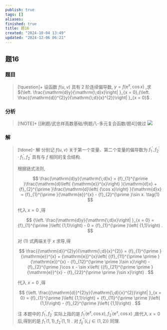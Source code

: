 ```yaml
---
publish: true
tags: []
aliases: 
finished: true
title: 题16
created: "2024-10-04 13:49"
updated: "2024-12-06 06:21"
---
```

## 题16
### 题目
> [!question]+
> 设函数 $f\left( {u, v}\right)$ 具有 2 阶连续偏导数, $y = f\left( {{\mathrm{e}}^{x},\cos x}\right)$ ,求 ${\left. \frac{\mathrm{d}y}{\mathrm{\;d}x}\right| }_{x = 0},{\left. \frac{{\mathrm{d}}^{2}y}{\mathrm{\;d}{x}^{2}}\right| }_{x = 0}$ .
### 分析
> [!NOTE]+
> [[刷题/武忠祥高数基础/例题八-多元复合函数/题4]]做过
> ![](https://img.hwenyi.live/202412061418422.webp)
### 解
> [!done]-
> 解 分别记 $f\left( {u, v}\right)$ 关于第一个变量、第二个变量的偏导数为 ${f}_{1}^{\prime },{f}_{2}^{\prime } \cdot {f}_{1}^{\prime },{f}_{2}^{\prime }$ 具有与 $f$ 相同的复合结构.
> 
> 根据链式法则,
> 
> $$
> \frac{\mathrm{d}y}{\mathrm{\;d}x} = {f}_{1}^{\prime }\frac{\mathrm{d}\left( {\mathrm{e}}^{x}\right) }{\mathrm{d}x} + {f}_{2}^{\prime }\frac{\mathrm{d}\left( {\cos x}\right) }{\mathrm{d}x} = {f}_{1}^{\prime }{\mathrm{e}}^{x} - {f}_{2}^{\prime }\sin x. \tag{1}
> $$
> 
> 代入 $x = 0$ ,得
> 
> $$
> {\left. \frac{\mathrm{d}y}{\mathrm{\;d}x}\right| }_{x = 0} = {f}_{1}^{\prime }\left( {1,1}\right) - 0 = {f}_{1}^{\prime }\left( {1,1}\right) .
> $$
> 
> 对 (1) 式两端关于 $x$ 求导,得
> 
> $$
> \frac{{\mathrm{d}}^{2}y}{\mathrm{\;d}{x}^{2}} = {f}_{1}^{\prime }{\mathrm{e}}^{x} + {\mathrm{e}}^{x}\left( {{f}_{11}^{\prime \prime }{\mathrm{e}}^{x} - {f}_{12}^{\prime \prime }\sin x}\right) - {f}_{2}^{\prime }\cos x - \sin x\left( {{f}_{21}^{\prime \prime }{\mathrm{e}}^{x} - {f}_{22}^{\prime \prime }\sin x}\right) .
> $$
> 
> 代入 $x = 0$ ,得
> 
> $$
> {\left. \frac{{\mathrm{d}}^{2}y}{\mathrm{\;d}{x}^{2}}\right| }_{x = 0} = {f}_{1}^{\prime }\left( {1,1}\right) + {f}_{11}^{\prime \prime }\left( {1,1}\right) - {f}_{2}^{\prime }\left( {1,1}\right) .
> $$
> 
> 注 本题中的 ${f}_{1}^{\prime },{f}_{2}^{\prime }$ 实际上指的是 ${f}_{1}^{\prime }\left( {{\mathrm{e}}^{x},\cos x}\right) ,{f}_{2}^{\prime }\left( {{\mathrm{e}}^{x},\cos x}\right)$ ,故代入 $x = 0$ 后,得到的是 ${f}_{1}^{\prime }\left( {1,1}\right) ,{f}_{2}^{\prime }\left( {1,1}\right)$ . 对 ${f}_{ij}^{\prime \prime }\left( {i, j \in \{ 1,2\} }\right)$ 同理.